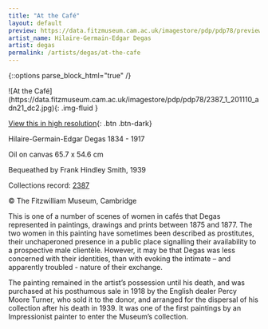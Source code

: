 ```yaml
---
title: "At the Café"
layout: default
preview: https://data.fitzmuseum.cam.ac.uk/imagestore/pdp/pdp78/preview_2387_1_201110_adn21_dc2.jpg
artist_name: Hilaire-Germain-Edgar Degas
artist: degas
permalink: /artists/degas/at-the-cafe
---
```

{::options parse_block_html="true" /}
<div class="text-center">
![At the Café](https://data.fitzmuseum.cam.ac.uk/imagestore/pdp/pdp78/2387_1_201110_adn21_dc2.jpg){: .img-fluid }

[View this in high resolution](https://data.fitzmuseum.cam.ac.uk/id/image/iiif/media-208594#?c=&m=&cv=){: .btn .btn-dark}
</div>



Hilaire-Germain-Edgar Degas 1834 - 1917

Oil on canvas
65.7 x 54.6 cm

Bequeathed by Frank Hindley Smith, 1939

Collections record: [2387](https://data.fitzmuseum.cam.ac.uk/id/object/2600)

© The Fitzwilliam Museum, Cambridge

This is one of a number of scenes of women in cafés that Degas represented in paintings, drawings and prints between 1875 and 1877. The two women in this painting have sometimes been described as prostitutes, their unchaperoned presence in a public place signalling their availability to a prospective male clientèle. However, it may be that Degas was less concerned with their identities, than with evoking the intimate – and apparently troubled - nature of their exchange.

The painting remained in the artist’s possession until his death, and was purchased at his posthumous sale in 1918 by the English dealer Percy Moore Turner, who sold it to the donor, and arranged for the dispersal of his collection after his death in 1939. It was one of the first paintings by an Impressionist painter to enter the Museum’s collection.
